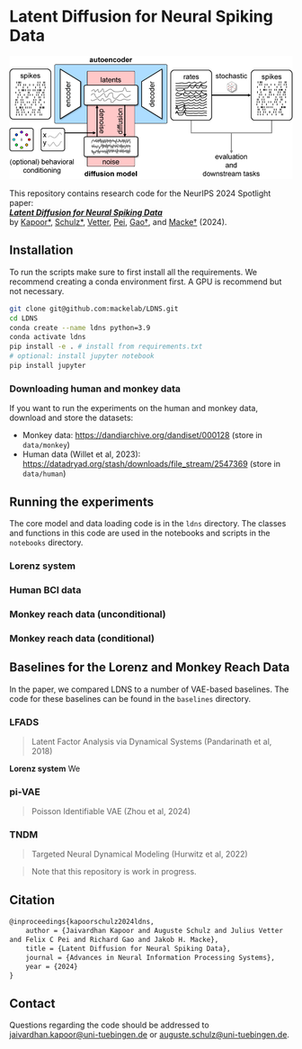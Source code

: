 # Latent Diffusion for Neural Spiking Data

![LDNS Method Overview](./assets/LDNS_schematic.png)


This repository contains research code for the NeurIPS 2024 Spotlight paper:   
 [***Latent Diffusion for Neural Spiking Data***](https://arxiv.org/abs/2407.08751)   
 by [Kapoor*](https://jkapoor.me), [Schulz*](https://www.linkedin.com/in/auguste-schulz-b5a57a168/), [Vetter](https://www.linkedin.com/in/julius-vetter-060ab11b8?originalSubdomain=de), [Pei](https://www.linkedin.com/in/felix-pei-b41742196/), [Gao†](https://www.rdgao.com), and [Macke†](https://mackelab.org) (2024).



## Installation

To run the scripts make sure to first install all the requirements. We recommend creating a conda environment first.
A GPU is recommend but not necessary.

```bash 
git clone git@github.com:mackelab/LDNS.git
cd LDNS
conda create --name ldns python=3.9
conda activate ldns
pip install -e . # install from requirements.txt
# optional: install jupyter notebook
pip install jupyter
```

### Downloading human and monkey data

If you want to run the experiments on the human and monkey data, download and store the datasets:
- Monkey data: https://dandiarchive.org/dandiset/000128 (store in `data/monkey`)
- Human data (Willet et al, 2023): https://datadryad.org/stash/downloads/file_stream/2547369 (store in `data/human`)


## Running the experiments

The core model and data loading code is in the `ldns` directory. The classes and functions in this code are used in the notebooks and scripts in the `notebooks` directory.

### Lorenz system



### Human BCI data



### Monkey reach data (unconditional)


### Monkey reach data (conditional)



## Baselines for the Lorenz and Monkey Reach Data

In the paper, we compared LDNS to a number of VAE-based baselines. The code for these baselines can be found in the `baselines` directory.

### LFADS
> Latent Factor Analysis via Dynamical Systems (Pandarinath et al, 2018)

**Lorenz system** We 


### pi-VAE
> Poisson Identifiable VAE (Zhou et al, 2024)

### TNDM
> Targeted Neural Dynamical Modeling (Hurwitz et al, 2022)




> Note that this repository is work in progress. 

## Citation

```
@inproceedings{kapoorschulz2024ldns,
	author = {Jaivardhan Kapoor and Auguste Schulz and Julius Vetter and Felix C Pei and Richard Gao and Jakob H. Macke},  
	title = {Latent Diffusion for Neural Spiking Data},  
	journal = {Advances in Neural Information Processing Systems},
	year = {2024}  
}
```
## Contact
Questions regarding the code should be addressed to jaivardhan.kapoor@uni-tuebingen.de or auguste.schulz@uni-tuebingen.de.
